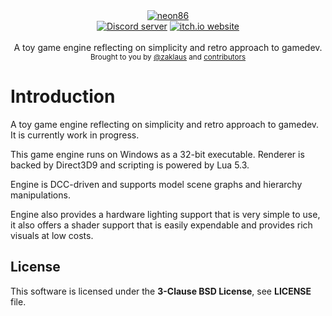 <div align="center">
    <a href="https://github.com/zaklaus/neon86"><img src="https://user-images.githubusercontent.com/9026786/82740331-1db79c80-9d48-11ea-85b4-615d204f030a.png" alt="neon86" /></a>
</div>

<div align="center">
    <a href="https://discord.gg/eBQ4QHX"><img src="https://img.shields.io/discord/402098213114347520.svg" alt="Discord server" /></a>
    <a href="https://zaklaus.itch.io/neon-86"><img src="https://img.shields.io/badge/NEON86-Download%20on%20itch.io-red" alt="itch.io website" /></a>
</div>

<br />
<div align="center">
  A toy game engine reflecting on simplicity and retro approach to gamedev.
</div>

<div align="center">
  <sub>
    Brought to you by <a href="https://github.com/zaklaus">@zaklaus</a>
    and <a href="https://github.com/zaklaus/NEON86/graphs/contributors">contributors</a>
  </sub>
</div>

# Introduction

A toy game engine reflecting on simplicity and 
retro approach to gamedev. It is currently work in progress.

This game engine runs on Windows as a 32-bit executable. Renderer is backed by 
Direct3D9 and scripting is powered by Lua 5.3.

Engine is DCC-driven and supports model scene graphs and hierarchy manipulations. 

Engine also provides a hardware lighting support that is very simple to use, it also 
offers a shader support that is easily expendable and provides rich visuals at low costs.

## License

This software is licensed under the **3-Clause BSD License**, see **LICENSE** file.
